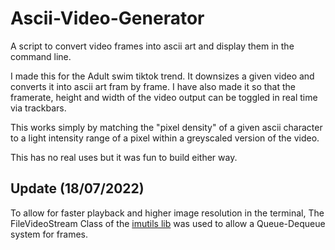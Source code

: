 # Ascii-Video-Generator

A script to convert video frames into ascii art and display them in the command line.

I made this for the Adult swim tiktok trend. It downsizes a given video and converts it into ascii art fram by frame.
I have also made it so that the framerate, height and width of the video output can be toggled in real time via trackbars.

This works simply by matching the "pixel density" of a given ascii character to a light intensity range of a pixel within a greyscaled version of the video.

This has no real uses but it was fun to build either way.

## Update (18/07/2022)

To allow for faster playback and higher image resolution in the terminal, The FileVideoStream Class of the [imutils lib](https://github.com/PyImageSearch/imutils/blob/master/imutils/video/filevideostream.py) was used to allow a Queue-Dequeue system for frames.
